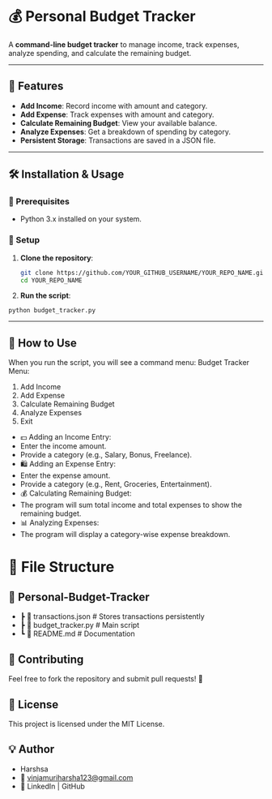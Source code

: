 # 💰 Personal Budget Tracker

A **command-line budget tracker** to manage income, track expenses, analyze spending, and calculate the remaining budget.

---

## 🚀 Features

- **Add Income**: Record income with amount and category.
- **Add Expense**: Track expenses with amount and category.
- **Calculate Remaining Budget**: View your available balance.
- **Analyze Expenses**: Get a breakdown of spending by category.
- **Persistent Storage**: Transactions are saved in a JSON file.

---

## 🛠️ Installation & Usage

### 📌 Prerequisites
- Python 3.x installed on your system.

### 🔧 Setup
1. **Clone the repository**:
   ```sh
   git clone https://github.com/YOUR_GITHUB_USERNAME/YOUR_REPO_NAME.git
   cd YOUR_REPO_NAME
2. **Run the script**:
  ```
  python budget_tracker.py
```
---

## 📜 How to Use
When you run the script, you will see a command menu:
Budget Tracker Menu:
1. Add Income
2. Add Expense
3. Calculate Remaining Budget
4. Analyze Expenses
5. Exit
- 💵 Adding an Income Entry:
- Enter the income amount.
- Provide a category (e.g., Salary, Bonus, Freelance).
- 🛍️ Adding an Expense Entry:
- Enter the expense amount.
- Provide a category (e.g., Rent, Groceries, Entertainment).
- 💰 Calculating Remaining Budget:
- The program will sum total income and total expenses to show the remaining budget.
- 📊 Analyzing Expenses:
- The program will display a category-wise expense breakdown.
# 📂 File Structure
## 📁 Personal-Budget-Tracker
- ┣ 📜 transactions.json  # Stores transactions persistently
- ┣ 📜 budget_tracker.py  # Main script
- ┗ 📜 README.md  # Documentation
## 🤝 Contributing
Feel free to fork the repository and submit pull requests! 🚀

## 📄 License
This project is licensed under the MIT License.

## 💡 Author
- Harshsa
- 📧 vinjamuriharsha123@gmail.com
- 🔗 LinkedIn | GitHub

